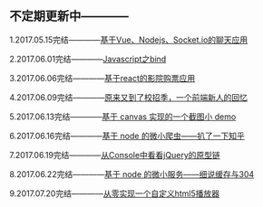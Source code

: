 ## 不定期更新中————

1.2017.05.15完结————[基于Vue、Nodejs、Socket.io的聊天应用](https://github.com/Aaaaaaaty/Blog/issues/2)

2.2017.06.01完结————[Javascript之bind](https://github.com/Aaaaaaaty/Blog/issues/1)

3.2017.06.06完结————[基于react的影院购票应用](https://github.com/Aaaaaaaty/Blog/issues/3)

4.2017.06.09完结————[原来又到了校招季，一个前端新人的回忆](https://github.com/Aaaaaaaty/Blog/issues/4)

5.2017.06.13完结————[基于 canvas 实现的一个截图小 demo](https://github.com/Aaaaaaaty/Blog/issues/5)

6.2017.06.16完结————[基于 node 的微小爬虫——扒了一下知乎](https://github.com/Aaaaaaaty/Blog/issues/6)

7.2017.06.19完结————[从Console中看看jQuery的原型链](https://github.com/Aaaaaaaty/Blog/issues/7)

8.2017.06.22完结————[基于 node 的微小服务——细说缓存与304](https://github.com/Aaaaaaaty/Blog/issues/8)

9.2017.07.20完结————[从零实现一个自定义html5播放器](https://github.com/Aaaaaaaty/Blog/issues/9)